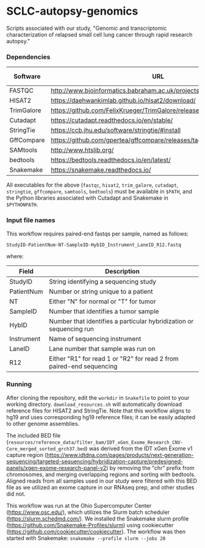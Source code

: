 # SCLC-autopsy-genomics
Scripts associated with our study, "Genomic and transcriptomic characterization of relapsed small cell lung cancer through rapid research autopsy."

### Dependencies

| **Software** | **URL** | **Version Used** |
|--------------|---------|------------------|
| FASTQC       | http://www.bioinformatics.babraham.ac.uk/projects/download.html#fastqc | 0.11.9 |
| HISAT2       | https://daehwankimlab.github.io/hisat2/download/ | 2.2.1 |
| TrimGalore   | https://github.com/FelixKrueger/TrimGalore/releases | 0.6.6 |
| Cutadapt     | https://cutadapt.readthedocs.io/en/stable/ | 3.1 |
| StringTie    | https://ccb.jhu.edu/software/stringtie/#install | 2.1.4 |
| GffCompare | https://github.com/gpertea/gffcompare/releases/tag/v0.12.1 | 0.12.1 |
| SAMtools     | http://www.htslib.org/ | 1.9 |
| bedtools     | https://bedtools.readthedocs.io/en/latest/ | 2.29.2 |
| Snakemake | https://snakemake.readthedocs.io/ | 5.31.1 |

All executables for the above (`fastqc`, `hisat2`, `trim_galore`, `cutadapt`, `stringtie`, `gffcompare`, `samtools`, `bedtools`) must be available in `$PATH`, and the Python libraries associated with Cutadapt and Snakemake in `$PYTHONPATH`.

### Input file names

This workflow requires paired-end fastqs per sample, named as follows:

```StudyID-PatientNum-NT-SampleID-HybID_Instrument_LaneID_R12.fastq```

where:

| **Field** | **Description** |
|-------|-------------|
| StudyID | String identifying a sequencing study |
| PatientNum | Number or string unique to a patient |
| NT | Either "N" for normal or "T" for tumor |
| SampleID | Number that identifies a tumor sample |
| HybID | Number that identifies a particular hybridization or sequencing run |
| Instrument | Name of sequencing instrument |
| LaneID | Lane number that sample was run on |
| R12 | Either "R1" for read 1 or "R2" for read 2 from paired-end sequencing |

### Running

After cloning the repository, edit the `workdir` in `Snakefile` to point to your working directory. `download_resources.sh` will automatically download reference files for HISAT2 and StringTie. Note that this workflow aligns to hg19 and uses corresponding hg19 reference files; it can be easily adapted to other genome assemblies.

The included BED file (`resources/reference_data/filter_bam/IDT_xGen_Exome_Research_CNV-Core_merged_sorted_grch37.bed`) was derived from the IDT xGen Exome v1 capture region (https://www.idtdna.com/pages/products/next-generation-sequencing/targeted-sequencing/hybridization-capture/predesigned-panels/xgen-exome-research-panel-v2) by removing the "chr" prefix from chromosomes, and merging overlapping regions and sorting with bedtools. Aligned reads from all samples used in our study were filtered with this BED file as we utilized an exome capture in our RNAseq prep, and other studies did not.

This workflow was run at the Ohio Supercomputer Center (https://www.osc.edu/), which utilizes the Slurm batch scheduler (https://slurm.schedmd.com/). We installed the Snakemake slurm profile (https://github.com/Snakemake-Profiles/slurm) using cookiecutter (https://github.com/cookiecutter/cookiecutter). The workflow was then started with Snakemake:
```snakemake --profile slurm --jobs 20```
